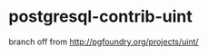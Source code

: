 postgresql-contrib-uint
=======================

branch off from http://pgfoundry.org/projects/uint/
